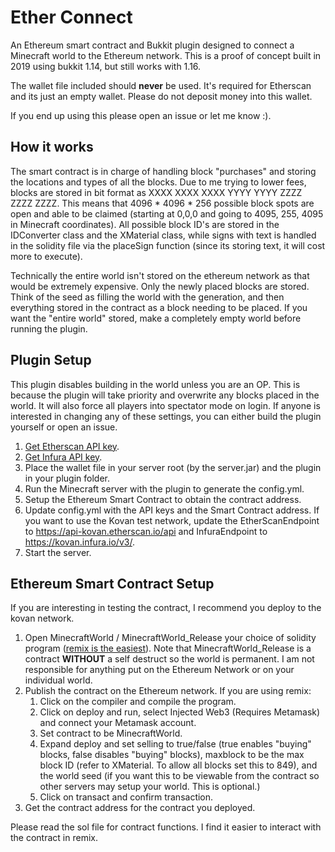 # Ether Connect
An Ethereum smart contract and Bukkit plugin designed to connect a Minecraft world to the Ethereum network. This is a proof of concept built in 2019 using bukkit 1.14, but still works with 1.16. 

The wallet file included should **never** be used. It's required for Etherscan and its just an empty wallet. Please do not deposit money into this wallet.

If you end up using this please open an issue or let me know :).

## How it works
The smart contract is in charge of handling block "purchases" and storing the locations and types of all the blocks. Due to me trying to lower fees, blocks are stored in bit format as XXXX XXXX XXXX YYYY YYYY ZZZZ ZZZZ ZZZZ. This means that 4096 * 4096 * 256 possible block spots are open and able to be claimed (starting at 0,0,0 and going to 4095, 255, 4095 in Minecraft coordinates). All possible block ID's are stored in the IDConverter class and the XMaterial class, while signs with text is handled in the solidity file via the placeSign function (since its storing text, it will cost more to execute).

Technically the entire world isn't stored on the ethereum network as that would be extremely expensive. Only the newly placed blocks are stored. Think of the seed as filling the world with the generation, and then everything stored in the contract as a block needing to be placed. If you want the "entire world" stored, make a completely empty world before running the plugin.


## Plugin Setup
This plugin disables building in the world unless you are an OP. This is because the plugin will take priority and overwrite any blocks placed in the world. It will also force all players into spectator mode on login. If anyone is interested in changing any of these settings, you can either build the plugin yourself or open an issue.
1. [Get Etherscan API key](https://etherscan.io/myapikey).
2. [Get Infura API key](https://infura.io/dashboard/ethereum).
3. Place the wallet file in your server root (by the server.jar) and the plugin in your plugin folder.
4. Run the Minecraft server with the plugin to generate the config.yml.
5. Setup the Ethereum Smart Contract to obtain the contract address.
6. Update config.yml with the API keys and the Smart Contract address. If you want to use the Kovan test network, update the EtherScanEndpoint to https://api-kovan.etherscan.io/api and InfuraEndpoint to https://kovan.infura.io/v3/.
7. Start the server.


## Ethereum Smart Contract Setup
If you are interesting in testing the contract, I recommend you deploy to the kovan network. 
1. Open MinecraftWorld / MinecraftWorld_Release your choice of solidity program ([remix is the easiest](https://remix.ethereum.org/)). Note that MinecraftWorld_Release is a contract **WITHOUT** a self destruct so the world is permanent. I am not responsible for anything put on the Ethereum Network or on your individual world.
2. Publish the contract on the Ethereum network. If you are using remix:
   1. Click on the compiler and compile the program.
   2. Click on deploy and run, select Injected Web3 (Requires Metamask) and connect your Metamask account.
   3. Set contract to be MinecraftWorld.
   4. Expand deploy and set selling to true/false (true enables "buying" blocks, false disables "buying" blocks), maxblock to be the max block ID (refer to XMaterial. To allow all blocks set this to 849), and the world seed (if you want this to be viewable from the contract so other servers may setup your world. This is optional.)
   5. Click on transact and confirm transaction.
3. Get the contract address for the contract you deployed.

Please read the sol file for contract functions. I find it easier to interact with the contract in remix.